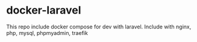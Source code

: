 # docker-laravel
This repo include docker compose for dev with laravel. Include with nginx, php, mysql, phpmyadmin, traefik
